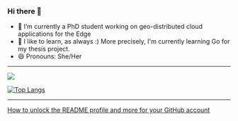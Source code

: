 ### Hi there 👋

- 🔭 I’m currently a PhD student working on geo-distributed cloud applications for the Edge
- 🌱 I like to learn, as always :) More precisely, I'm currently learning Go for my thesis project.
- 😄 Pronouns: She/Her

---

<img align="center" src="https://github-readme-stats.vercel.app/api/?username=Marie-Donnie&theme=gotham&show_icons=true&count_private=true&include_all_commits=true" />

[![Top Langs](https://github-readme-stats.vercel.app/api/top-langs/?username=Marie-Donnie&layout=compact&theme=gotham)](https://github.com/anuraghazra/github-readme-stats)

---
[How to unlock the README profile and more for your GitHub account](https://towardsdatascience.com/build-a-stunning-readme-for-your-github-profile-9b80434fe5d7)
